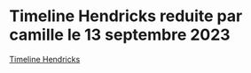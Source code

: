 # Timeline Hendricks reduite par camille le 13 septembre 2023

[Timeline Hendricks](Timeline%20Hendricks%20reduite%20par%20camille%20le%2013%20septe%20e940ecf2493f41a8ab65dffa0eaa5a8f/Timeline%20Hendricks%20699bc688ad444eeb8bc15ff9a785d439.csv)